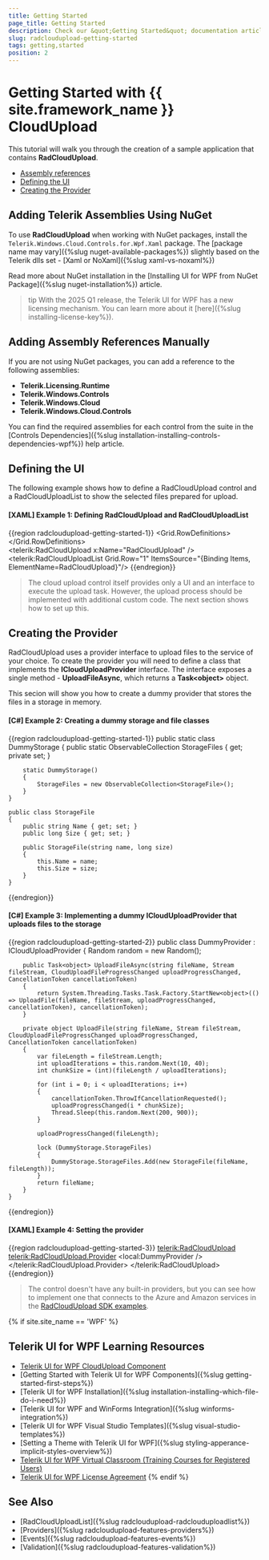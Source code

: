 ```yaml
---
title: Getting Started
page_title: Getting Started
description: Check our &quot;Getting Started&quot; documentation article for the RadCloudUpload {{ site.framework_name }} control.
slug: radcloudupload-getting-started
tags: getting,started
position: 2
---
```


# Getting Started with {{ site.framework_name }} CloudUpload

This tutorial will walk you through the creation of a sample application that contains __RadCloudUpload__.

* [Assembly references](#assembly-references)
* [Defining the UI](#defining-the-ui)
* [Creating the Provider](#creating-the-provider)

## Adding Telerik Assemblies Using NuGet

To use __RadCloudUpload__ when working with NuGet packages, install the `Telerik.Windows.Cloud.Controls.for.Wpf.Xaml` package. The [package name may vary]({%slug nuget-available-packages%}) slightly based on the Telerik dlls set - [Xaml or NoXaml]({%slug xaml-vs-noxaml%})

Read more about NuGet installation in the [Installing UI for WPF from NuGet Package]({%slug nuget-installation%}) article.

>tip With the 2025 Q1 release, the Telerik UI for WPF has a new licensing mechanism. You can learn more about it [here]({%slug installing-license-key%}).

## Adding Assembly References Manually

If you are not using NuGet packages, you can add a reference to the following assemblies:

* __Telerik.Licensing.Runtime__
* __Telerik.Windows.Controls__
* __Telerik.Windows.Cloud__
* __Telerik.Windows.Cloud.Controls__

You can find the required assemblies for each control from the suite in the [Controls Dependencies]({%slug installation-installing-controls-dependencies-wpf%}) help article.

## Defining the UI

The following example shows how to define a RadCloudUpload control and a RadCloudUploadList to show the selected files prepared for upload.

#### __[XAML] Example 1: Defining RadCloudUpload and RadCloudUploadList__
{{region radcloudupload-getting-started-1}}
	<Grid>
        <Grid.RowDefinitions>
            <RowDefinition Height="Auto" />
            <RowDefinition />
        </Grid.RowDefinitions>        
        <telerik:RadCloudUpload x:Name="RadCloudUpload" />
        <telerik:RadCloudUploadList Grid.Row="1" ItemsSource="{Binding Items, ElementName=RadCloudUpload}"/>
    </Grid>
{{endregion}}

> The cloud upload control itself provides only a UI and an interface to execute the upload task. However, the upload process should be implemented with additional custom code. The next section shows how to set up this.

## Creating the Provider

RadCloudUpload uses a provider interface to upload files to the service of your choice. To create the provider you will need to define a class that implements the __ICloudUploadProvider__ interface. The interface exposes a single method - __UploadFileAsync__, which returns a __Task&lt;object&gt;__ object.

This secion will show you how to create a dummy provider that stores the files in a storage in memory. 

#### __[C#] Example 2: Creating a dummy storage and file classes__
{{region radcloudupload-getting-started-1}}
	public static class DummyStorage
	{
		public static ObservableCollection<StorageFile> StorageFiles { get; private set; }

		static DummyStorage()
		{
			StorageFiles = new ObservableCollection<StorageFile>();
		}
	}
	
	public class StorageFile
	{
		public string Name { get; set; }
		public long Size { get; set; }

		public StorageFile(string name, long size)
		{
			this.Name = name;
			this.Size = size;
		}
	}
{{endregion}}

#### __[C#] Example 3: Implementing a dummy ICloudUploadProvider that uploads files to the storage__
{{region radcloudupload-getting-started-2}}
	public class DummyProvider : ICloudUploadProvider
	{
		Random random = new Random();		

		public Task<object> UploadFileAsync(string fileName, Stream fileStream, CloudUploadFileProgressChanged uploadProgressChanged, CancellationToken cancellationToken)
		{
			return System.Threading.Tasks.Task.Factory.StartNew<object>(() => UploadFile(fileName, fileStream, uploadProgressChanged, cancellationToken), cancellationToken);
		}

		private object UploadFile(string fileName, Stream fileStream, CloudUploadFileProgressChanged uploadProgressChanged, CancellationToken cancellationToken)
		{			
            var fileLength = fileStream.Length;
            int uploadIterations = this.random.Next(10, 40);
            int chunkSize = (int)(fileLength / uploadIterations);

            for (int i = 0; i < uploadIterations; i++)
			{
                cancellationToken.ThrowIfCancellationRequested();
                uploadProgressChanged(i * chunkSize);
				Thread.Sleep(this.random.Next(200, 900));
			}

            uploadProgressChanged(fileLength);

            lock (DummyStorage.StorageFiles)
            {
                DummyStorage.StorageFiles.Add(new StorageFile(fileName, fileLength));
            }
			return fileName;
		}
	}
{{endregion}}

#### __[XAML] Example 4: Setting the provider__
{{region radcloudupload-getting-started-3}}
	<telerik:RadCloudUpload>
		<telerik:RadCloudUpload.Provider>
			<local:DummyProvider />
		</telerik:RadCloudUpload.Provider>
	</telerik:RadCloudUpload>
{{endregion}}

> The control doesn't have any built-in providers, but you can see how to implement one that connects to the Azure and Amazon services in the [RadCloudUpload SDK examples](https://github.com/telerik/xaml-sdk/tree/master/CloudUpload).

{% if site.site_name == 'WPF' %}
## Telerik UI for WPF Learning Resources

* [Telerik UI for WPF CloudUpload Component](https://www.telerik.com/products/wpf/cloud-upload.aspx)
* [Getting Started with Telerik UI for WPF Components]({%slug getting-started-first-steps%})
* [Telerik UI for WPF Installation]({%slug installation-installing-which-file-do-i-need%})
* [Telerik UI for WPF and WinForms Integration]({%slug winforms-integration%})
* [Telerik UI for WPF Visual Studio Templates]({%slug visual-studio-templates%})
* [Setting a Theme with Telerik UI for WPF]({%slug styling-apperance-implicit-styles-overview%})
* [Telerik UI for WPF Virtual Classroom (Training Courses for Registered Users)](https://learn.telerik.com/learn/course/external/view/elearning/16/telerik-ui-for-wpf) 
* [Telerik UI for WPF License Agreement](https://www.telerik.com/purchase/license-agreement/wpf-dlw-s)
{% endif %}

## See Also
* [RadCloudUploadList]({%slug radcloudupload-radclouduploadlist%})
* [Providers]({%slug radcloudupload-features-providers%})
* [Events]({%slug radcloudupload-features-events%})
* [Validation]({%slug radcloudupload-features-validation%})

